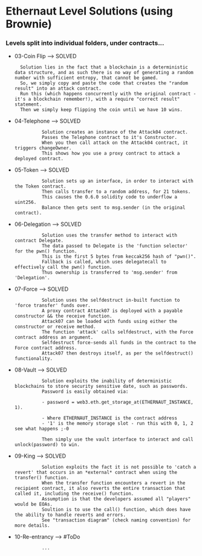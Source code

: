 # Ethernaut Level Solutions (using Brownie)

### Levels split into individual folders, under contracts...


- 03-Coin Flip
        -->     SOLVED
        
        Solution lies in the fact that a blockchain is a deterministic data structure, and as such there is no way of generating a random number with sufficient entropy, that cannot be gamed.
        So, we simply copy and paste the code that creates the "random result" into an attack contract.
        Run this (which happens concurrently with the original contract - it's a blockchain remember!), with a require "correct result" statement.
        Then we simply keep flipping the coin until we have 10 wins.

- 04-Telephone
        -->     SOLVED
                
                Solution creates an instance of the Attack04 contract.
                Passes the Telephone contract to it's Constructor.
                When you then call attack on the Attack04 contract, it triggers changeOwner.
                This shows how you use a proxy contract to attack a deployed contract.


- 05-Token
        -->     SOLVED
                
                Solution sets up an interface, in order to interact with the Token contract.
                Then calls transfer to a random address, for 21 tokens. 
                This causes the 0.6.0 solidity code to underflow a uint256.  
                Balance then gets sent to msg.sender (in the original contract).

- 06-Delegation
        -->     SOLVED

                Solution uses the transfer method to interact with contract Delegate.
                The data passed to Delegate is the 'function selector' for the pwn() function.
                This is the first 5 bytes from keccak256 hash of "pwn()".
                Fallback is called, which uses delegatecall to effectively call the pwn() function.
                Thus ownership is transferred to 'msg.sender' from 'Delegation'.

- 07-Force
        -->     SOLVED

                Solution uses the selfdestruct in-built function to 'force transfer' funds over.
                A proxy contract Attack07 is deployed with a payable constructor && the receive function.
                Attack07 can be loaded with funds using either the constructor or receive method.
                The function 'attack' calls selfdestruct, with the Force contract address an argument.
                Selfdestruct force-sends all funds in the contract to the Force contract address.
                Attack07 then destroys itself, as per the selfdestruct() functionality.
                
- 08-Vault
        -->     SOLVED

                Solution exploits the inability of deterministic blockchains to store security sensitive date, such as passwords.
                Password is easily obtained via:

                - password = web3.eth.get_storage_at(ETHERNAUT_INSTANCE, 1).
                
                - Where ETHERNAUT_INSTANCE is the contract address
                - '1' is the memory storage slot - run this with 0, 1, 2 see what happens ;-0
                
                Then simply use the vault interface to interact and call unlock(password) to win.

- 09-King
        -->
                SOLVED

                Solution exploits the fact it is not possible to 'catch a revert' that occurs in an *external* contract when using the transfer() function.
                When the transfer function encounters a revert in the recipient contract, it also reverts the entire transaction that called it, including the receive() function.
                Assumption is that the developers assumed all "players" would be EOAs.
                Soultion is to use the call() function, which does have the ability to handle reverts and errors.
                See "transaction diagram" (check naming convention) for more details.

- 10-Re-entrancy
        -->
                #ToDo

                ...



